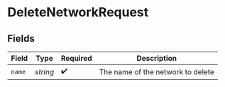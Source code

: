 # DeleteNetworkRequest


## Fields

| Field                             | Type                              | Required                          | Description                       |
| --------------------------------- | --------------------------------- | --------------------------------- | --------------------------------- |
| `name`                            | *string*                          | :heavy_check_mark:                | The name of the network to delete |